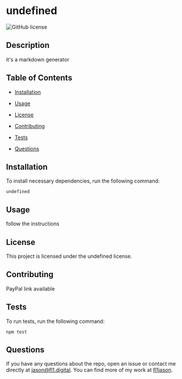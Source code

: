 # undefined
![GitHub license](https://img.shields.io/badge/license-undefined-blue.svg)

## Description

it's a markdown generator

## Table of Contents 

* [Installation](#installation)

* [Usage](#usage)

* [License](#license)

* [Contributing](#contributing)

* [Tests](#tests)

* [Questions](#questions)

## Installation

To install necessary dependencies, run the following command:

```
undefined
```

## Usage

follow the instructions

## License

This project is licensed under the undefined license.
  
## Contributing

PayPal link available

## Tests

To run tests, run the following command:

```
npm test
```

## Questions

If you have any questions about the repo, open an issue or contact me directly at jason@fl1.digital. You can find more of my work at [fl1jason](https://github.com/fl1jason/).


